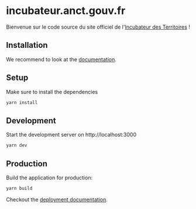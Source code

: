 # incubateur.anct.gouv.fr

Bienvenue sur le code source du site officiel de l'[Incubateur des Territoires](https://incubateur.anct.gouv.fr) !

## Installation

We recommend to look at the [documentation](https://v3.nuxtjs.org).

## Setup

Make sure to install the dependencies

```bash
yarn install
```

## Development

Start the development server on http://localhost:3000

```bash
yarn dev
```

## Production

Build the application for production:

```bash
yarn build
```

Checkout the [deployment documentation](https://v3.nuxtjs.org/docs/deployment).

